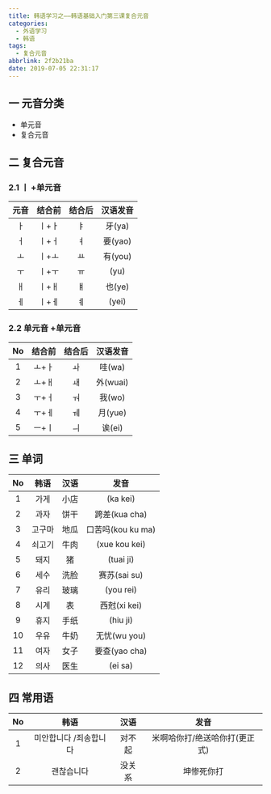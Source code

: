 ```yaml
---
title: 韩语学习之——韩语基础入门第三课复合元音
categories:
  - 外语学习
  - 韩语
tags:
  - 复合元音
abbrlink: 2f2b21ba
date: 2019-07-05 22:31:17
---
```

## 一 元音分类

- 单元音
- 复合元音

<!--more-->

## 二 复合元音

### 2.1  ㅣ  +单元音

| 元音 | 结合前 | 结合后 | 汉语发音 |
| :--: | :----: | :----: | :------: |
|  ㅏ  | ㅣ+ㅏ  |   ㅑ   |  牙(ya)  |
|  ㅓ  | ㅣ+ㅓ  |   ㅕ   | 要(yao)  |
|  ㅗ  | ㅣ+ㅗ  |   ㅛ   | 有(you)  |
|  ㅜ  | ㅣ+ㅜ  |   ㅠ   |   (yu)   |
|  ㅐ  | ㅣ+ㅐ  |   ㅒ   |  也(ye)  |
|  ㅔ  | ㅣ+ㅔ  |   ㅖ   |  (yei)   |

### 2.2  单元音  +单元音

|  No  | 结合前 | 结合后 | 汉语发音 |
| :--: | :----: | :----: | :------: |
|  1   | ㅗ+ㅏ  |   ㅘ   |  哇(wa)  |
|  2   | ㅗ+ㅐ  |   ㅙ   | 外(wuai) |
|  3   | ㅜ+ㅓ  |   ㅝ   |  我(wo)  |
|  4   | ㅜ+ㅔ  |   ㅞ   | 月(yue)  |
|  5   | ㅡ+ㅣ  |   ㅢ   |  诶(ei)  |

## 三 单词

|  No  |  韩语  | 汉语 |       发音        |
| :--: | :----: | :--: | :---------------: |
|  1   |  가게  | 小店 |     (ka kei)      |
|  2   |  과자  | 饼干 |   跨差(kua cha)   |
|  3   | 고구마 | 地瓜 | 口苦吗(kou ku ma) |
|  4   | 쇠고기 | 牛肉 |   (xue kou kei)   |
|  5   |  돼지  |  猪  |     (tuai ji)     |
|  6   |  세수  | 洗脸 |   赛苏(sai su)    |
|  7   |  유리  | 玻璃 |     (you rei)     |
|  8   |  시계  |  表  |   西尅(xi kei)    |
|  9   |  휴지  | 手纸 |     (hiu ji)      |
|  10  |  우유  | 牛奶 |   无忧(wu you)    |
|  11  |  여자  | 女子 |   要查(yao cha)   |
|  12  |  의사  | 医生 |      (ei sa)      |



## 四 常用语

|  No  |          韩语          |  汉语  |             发音              |
| :--: | :--------------------: | :----: | :---------------------------: |
|  1   | 미안합니다 /죄송합니다 | 对不起 | 米啊哈你打/绝送哈你打(更正式) |
|  2   |       괜찮습니다       | 没关系 |          坤惨死你打           |
